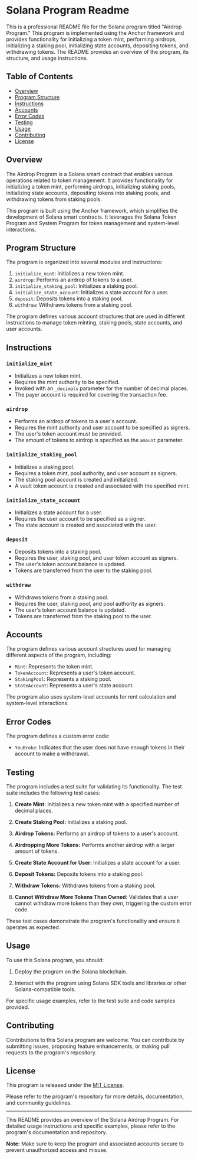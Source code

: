 # Solana Program Readme

This is a professional README file for the Solana program titled "Airdrop Program." This program is implemented using the Anchor framework and provides functionality for initializing a token mint, performing airdrops, initializing a staking pool, initializing state accounts, depositing tokens, and withdrawing tokens. The README provides an overview of the program, its structure, and usage instructions.

## Table of Contents

- [Overview](#overview)
- [Program Structure](#program-structure)
- [Instructions](#instructions)
- [Accounts](#accounts)
- [Error Codes](#error-codes)
- [Testing](#testing)
- [Usage](#usage)
- [Contributing](#contributing)
- [License](#license)

## Overview

The Airdrop Program is a Solana smart contract that enables various operations related to token management. It provides functionality for initializing a token mint, performing airdrops, initializing staking pools, initializing state accounts, depositing tokens into staking pools, and withdrawing tokens from staking pools.

This program is built using the Anchor framework, which simplifies the development of Solana smart contracts. It leverages the Solana Token Program and System Program for token management and system-level interactions.

## Program Structure

The program is organized into several modules and instructions:

1. `initialize_mint`: Initializes a new token mint.
2. `airdrop`: Performs an airdrop of tokens to a user.
3. `initialize_staking_pool`: Initializes a staking pool.
4. `initialize_state_account`: Initializes a state account for a user.
5. `deposit`: Deposits tokens into a staking pool.
6. `withdraw`: Withdraws tokens from a staking pool.

The program defines various account structures that are used in different instructions to manage token minting, staking pools, state accounts, and user accounts.

## Instructions

### `initialize_mint`

- Initializes a new token mint.
- Requires the mint authority to be specified.
- Invoked with an `_decimals` parameter for the number of decimal places.
- The payer account is required for covering the transaction fee.

### `airdrop`

- Performs an airdrop of tokens to a user's account.
- Requires the mint authority and user account to be specified as signers.
- The user's token account must be provided.
- The amount of tokens to airdrop is specified as the `amount` parameter.

### `initialize_staking_pool`

- Initializes a staking pool.
- Requires a token mint, pool authority, and user account as signers.
- The staking pool account is created and initialized.
- A vault token account is created and associated with the specified mint.

### `initialize_state_account`

- Initializes a state account for a user.
- Requires the user account to be specified as a signer.
- The state account is created and associated with the user.

### `deposit`

- Deposits tokens into a staking pool.
- Requires the user, staking pool, and user token account as signers.
- The user's token account balance is updated.
- Tokens are transferred from the user to the staking pool.

### `withdraw`

- Withdraws tokens from a staking pool.
- Requires the user, staking pool, and pool authority as signers.
- The user's token account balance is updated.
- Tokens are transferred from the staking pool to the user.

## Accounts

The program defines various account structures used for managing different aspects of the program, including:

- `Mint`: Represents the token mint.
- `TokenAccount`: Represents a user's token account.
- `StakingPool`: Represents a staking pool.
- `StateAccount`: Represents a user's state account.

The program also uses system-level accounts for rent calculation and system-level interactions.

## Error Codes

The program defines a custom error code:

- `YouBroke`: Indicates that the user does not have enough tokens in their account to make a withdrawal.

## Testing

The program includes a test suite for validating its functionality. The test suite includes the following test cases:

1. **Create Mint:** Initializes a new token mint with a specified number of decimal places.

2. **Create Staking Pool:** Initializes a staking pool.

3. **Airdrop Tokens:** Performs an airdrop of tokens to a user's account.

4. **Airdropping More Tokens:** Performs another airdrop with a larger amount of tokens.

5. **Create State Account for User:** Initializes a state account for a user.

6. **Deposit Tokens:** Deposits tokens into a staking pool.

7. **Withdraw Tokens:** Withdraws tokens from a staking pool.

8. **Cannot Withdraw More Tokens Than Owned:** Validates that a user cannot withdraw more tokens than they own, triggering the custom error code.

These test cases demonstrate the program's functionality and ensure it operates as expected.

## Usage

To use this Solana program, you should:

1. Deploy the program on the Solana blockchain.

2. Interact with the program using Solana SDK tools and libraries or other Solana-compatible tools.

For specific usage examples, refer to the test suite and code samples provided.

## Contributing

Contributions to this Solana program are welcome. You can contribute by submitting issues, proposing feature enhancements, or making pull requests to the program's repository.

## License

This program is released under the [MIT License](LICENSE).

Please refer to the program's repository for more details, documentation, and community guidelines.

---

This README provides an overview of the Solana Airdrop Program. For detailed usage instructions and specific examples, please refer to the program's documentation and repository.

**Note:** Make sure to keep the program and associated accounts secure to prevent unauthorized access and misuse.
